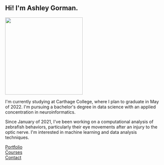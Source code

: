 ## Hi! I'm Ashley Gorman.

<img src="https://lh3.googleusercontent.com/W90LqOuawWc9YfSnr7FCHpWzq1yMHC4Jlr4ZFKJH_o_9SM-x2Tao3uJUdumW7DlFtM53k3Rj-59hUMY2JuSH9M63DOGY58kV-wwX7wJMcfGIbnT2SfU2J-I6L5cpHZJVYrJHXKJewg=w2400" height="250" width="250">

I'm currently studying at Carthage College, where I plan to graduate in May of 2022. I'm pursuing a bachelor's degree in data science with an applied concentration in neuroinformatics.

Since January of 2021, I've been working on a computational analysis of zebrafish behaviors, particularly their eye movements after an injury to the optic nerve. I'm interested in machine learning and data analysis techniques.

<a href="portfolio/">Portfolio</a><br>
<a href="courses/">Courses</a><br>
<a href="contact/">Contact</a>

